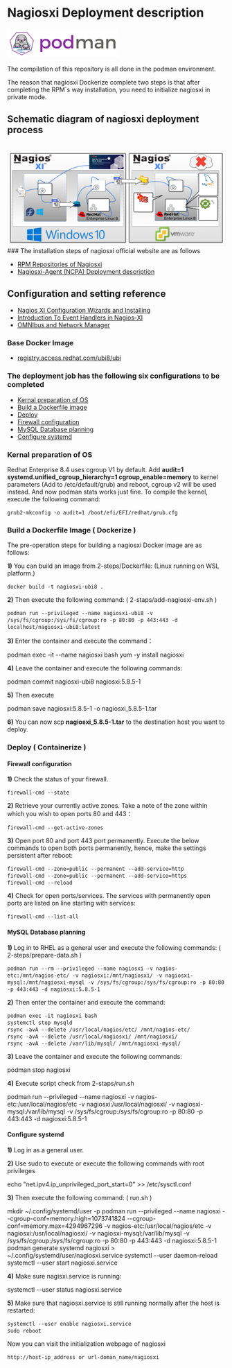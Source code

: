 # Nagiosxi Deployment description

<a href="https://podman.io/"><img src="img/podman.svg" width="256"></a>

The compilation of this repository is all done in the podman environment.

The reason that nagiosxi Dockerize complete two steps is that after completing the RPM`s way installation, you need to initialize nagiosxi in private mode.

## Schematic diagram of nagiosxi deployment process

<br>
<img src="img/nagiosxi-container.svg" width="768">

<br>
### The installation steps of nagiosxi official website are as follows

* [RPM Repositories of Nagiosxi](https://repo.nagios.com/?repo=rpm-rhel)  
* [Nagiosxi-Agent (NCPA) Deployment description](/2-steps/ncpa)

## Configuration and setting reference

* [Nagios XI Configuration Wizards and Installing](/docs/Nagios-XI-Configuration-Wizards-and-Installing.pdf)
* [Introduction To Event Handlers in Nagios-XI](/docs/Introduction-To-Event-Handlers-in-Nagios-XI.pdf)
* [OMNIbus and Network Manager](/docs/netcool_omnibus.pdf)

### Base Docker Image

* [registry.access.redhat.com/ubi8/ubi](https://catalog.redhat.com/software/containers/ubi8/ubi/5c359854d70cc534b3a3784e?gti-tabs=unauthenticated&container-tabs=gti)

### The deployment job has the following six configurations to be completed

* [Kernal preparation of OS](#Kernal-preparation-of-OS)
* [Build a Dockerfile image](#Build-a-Dockerfile-Image--Dockerize-)
* [Deploy](#deploy--containerize-)
* [Firewall configuration](#Firewall-configuration)
* [MySQL Database planning](#MySQL-Database-planning)
* [Configure systemd](#Configure-systemd)

### Kernal preparation of OS

Redhat Enterprise 8.4 uses cgroup V1 by default. Add **audit=1 systemd.unified_cgroup_hierarchy=1 cgroup_enable=memory** to kernel parameters (Add to /etc/default/grub) and reboot, cgroup v2 will be used instead. And now podman stats works just fine.
To compile the kernel, execute the following command:

    grub2-mkconfig -o audit=1 /boot/efi/EFI/redhat/grub.cfg

### Build a Dockerfile Image ( Dockerize )

The pre-operation steps for building a nagiosxi Docker image are as follows:

**1)** You can build an image from 2-steps/Dockerfile:  (Linux running on WSL platform.)

    docker build -t nagiosxi-ubi8 .

**2)** Then execute the following command: ( 2-staps/add-nagiosxi-env.sh )

    podman run --privileged --name nagiosxi-ubi8 -v /sys/fs/cgroup:/sys/fs/cgroup:ro -p 80:80 -p 443:443 -d localhost/nagiosxi-ubi8:latest

**3)** Enter the container and execute the command：

 podman exec -it --name nagiosxi bash
 yum -y install nagiosxi

**4)** Leave the container and execute the following commands:

 podman commit nagiosxi-ubi8 nagiosxi:5.8.5-1

**5)** Then execute

 podman save nagiosxi:5.8.5-1 -o nagiosxi_5.8.5-1.tar

**6)** You can now scp **nagiosxi_5.8.5-1.tar** to the destination host you want to deploy.

### Deploy ( Containerize )

#### Firewall configuration

**1)** Check the status of your firewall.

    firewall-cmd --state

**2)** Retrieve your currently active zones. Take a note of the zone within which you wish to open ports 80 and 443：

    firewall-cmd --get-active-zones

**3)** Open port 80 and port 443 port permanently. Execute the below commands to open both ports permanently, hence, make the settings persistent after reboot:

    firewall-cmd --zone=public --permanent --add-service=http  
    firewall-cmd --zone=public --permanent --add-service=https  
    firewall-cmd --reload

**4)** Check for open ports/services. The services with permanently open ports are listed on line starting with services:

    firewall-cmd --list-all

#### MySQL Database planning

**1)** Log in to RHEL as a general user and execute the following commands: ( 2-steps/prepare-data.sh )

    podman run --rm --privileged --name nagiosxi -v nagios-etc:/mnt/nagios-etc/ -v nagiosxi:/mnt/nagiosxi/ -v nagiosxi-mysql:/mnt/nagiosxi-mysql -v /sys/fs/cgroup:/sys/fs/cgroup:ro -p 80:80 -p 443:443 -d nagiosxi:5.8.5-1

**2)** Then enter the container and execute the command:

    podman exec -it nagiosxi bash
    systemctl stop mysqld 
    rsync -avA --delete /usr/local/nagios/etc/ /mnt/nagios-etc/ 
    rsync -avA --delete /usr/local/nagiosxi/ /mnt/nagiosxi/ 
    rsync -avA --delete /var/lib/mysql/ /mnt/nagiosxi-mysql/ 

**3)** Leave the container and execute the following commands:

 podman stop nagiosxi

**4)** Execute script check from 2-staps/run.sh

 podman run --privileged --name nagiosxi -v nagios-etc:/usr/local/nagios/etc -v nagiosxi:/usr/local/nagiosxi/ -v nagiosxi-mysql:/var/lib/mysql -v /sys/fs/cgroup:/sys/fs/cgroup:ro -p 80:80 -p 443:443 -d nagiosxi:5.8.5-1

#### Configure systemd

**1)** Log in as a general user.

**2)** Use sudo to execute or execute the following commands with root privileges

 echo "net.ipv4.ip_unprivileged_port_start=0" >> /etc/sysctl.conf

**3)** Then execute the following command: ( run.sh )

 mkdir ~/.config/systemd/user -p
 podman run --privileged --name nagiosxi --cgroup-conf=memory.high=1073741824 --cgroup-conf=memory.max=4294967296 -v nagios-etc:/usr/local/nagios/etc -v nagiosxi:/usr/local/nagiosxi/ -v nagiosxi-mysql:/var/lib/mysql -v /sys/fs/cgroup:/sys/fs/cgroup:ro -p 80:80 -p 443:443 -d nagiosxi:5.8.5-1
    podman generate systemd nagiosxi > ~/.config/systemd/user/nagiosxi.service
    systemctl --user daemon-reload
    systemctl --user start nagiosxi.service

**4)** Make sure nagisxi.service is running:

 systemctl --user status nagiosxi.service

**5)** Make sure that nagiosxi.service is still running normally after the host is restarted:

    systemctl --user enable nagiosxi.service
    sudo reboot

Now you can visit the initialization webpage of nagiosxi

    http://host-ip_address or url-doman_name/nagiosxi
